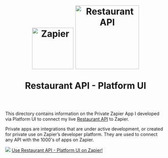 <h1 align="center">
  <a href="https://zapier.com"><img src="https://raw.githubusercontent.com/zapier/zapier-platform/master/packages/cli/goodies/zapier-logomark.png" alt="Zapier" width="130"></a>
  <a href="https://zapier.com"><img src="https://github.com/aloysius-riki/zapier-apps/blob/main/resturant-api-platform-ui/Restaurant-Logo-Vector-Design.png" alt="Restaurant API" width="200"></a>
  
  
  <br>
  
  Restaurant API - Platform UI
  <br>
  <br>
</h1>

This directory contains information on the Private Zapier App I developed via Platform UI to connect my live [Restaurant API](https://github.com/aloysius-riki/restaurant-api) to Zapier.

Private apps are integrations that are under active development, or created for private use on Zapier’s developer platform. They are used to connect any API with the 1000's of apps on Zapier.

![](https://github.com/aloysius-riki/zapier-apps/blob/main/resturant-api-platform-ui/RestaurantAPI-PlatformUI.png?raw=true)
[Use Restaurant API - Platform UI on Zapier!](https://zapier.com/developer/public-invite/163657/3b7a825dc0f79b1c42cdee7ccdc8d356/)
